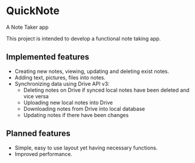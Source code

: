 # QuickNote
A Note Taker app

This project is intended to develop a functional note taking app.

## Implemented features
* Creating new notes, viewing, updating and deleting exist notes.
* Adding text, pictures, files into notes.
* Synchronizing data using Drive API v3:
    * Deleting notes on Drive if synced local notes have been deleted and vice versa
    * Uploading new local notes into Drive
    * Downloading notes from Drive into local database
    * Updating notes if there have been changes
    

## Planned features
* Simple, easy to use layout yet having necessary functions.
* Improved performance.


